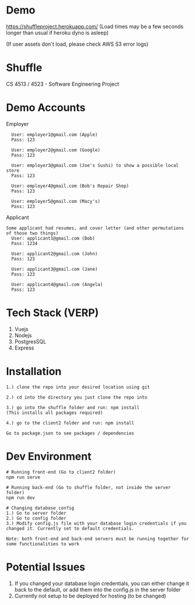 # Demo
https://shuffleproject.herokuapp.com/
(Load times may be a few seconds longer than usual if heroku dyno is asleep)

(If user assets don't load, please check AWS S3 error logs)
# Shuffle
CS 4513 / 4523 - Software Engineering Project

# Demo Accounts
Employer
```
  User: employer1@gmail.com (Apple)
  Pass: 123
  
  User: employer2@gmail.com (Google)
  Pass: 123
  
  User: employer3@gmail.com (Joe's Sushi) to show a possible local store
  Pass: 123
  
  User: employer4@gmail.com (Bob's Repair Shop)
  Pass: 123
  
  User: employer5@gmail.com (Macy's)
  Pass: 123
```

Applicant
```
Some applicant had resumes, and cover letter (and other permutations of those two things)
  User: applicant1@gmail.com (Bob)
  Pass: 1234
  
  User: applicant2@gmail.com (John)
  Pass: 123
  
  User: applicant3@gmail.com (Jane)
  Pass: 123
  
  User: applicant4@gmail.com (Angela)
  Pass: 123
```

# Tech Stack (VERP)
1. Vuejs
2. Nodejs
3. PostgresSQL
4. Express

# Installation
```
1.) clone the repo into your desired location using git

2.) cd into the directory you just clone the repo into

3.) go into the shuffle folder and run: npm install
(This installs all packages required)    

4.) go to the client2 folder and run: npm install

Go to package.json to see packages / dependencies
```

# Dev Environment
```
# Running front-end (Go to client2 folder)
npm run serve

# Running back-end (Go to shuffle folder, not inside the server folder)
npm run dev

# Changing database config
1.) Go to server folder
2.) Go to config folder
3.) Modify config.js file with your database login credentials if you changed it. Currently set to default credentials.

Note: both front-end and back-end servers must be running together for some functionalities to work
```

# Potential Issues
1. If you changed your database login credentials, you can either change it back to the default, or add them into the config.js in the server folder
2. Currently not setup to be deployed for hosting (to be changed)

